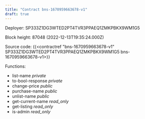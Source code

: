 ```yaml
---
title: "Contract bns-1670959663678-v1"
draft: true
---
```

Deployer: SP333Z1DG3WTED2PT4TVR3PPAEQ1ZMKPBKX9WM1G5


 



Block height: 87048 (2022-12-13T19:35:24.000Z)

Source code: {{<contractref "bns-1670959663678-v1" SP333Z1DG3WTED2PT4TVR3PPAEQ1ZMKPBKX9WM1G5 bns-1670959663678-v1>}}

Functions:

* list-name _private_
* to-bool-response _private_
* change-price _public_
* purchase-name _public_
* unlist-name _public_
* get-current-name _read_only_
* get-listing _read_only_
* is-admin _read_only_
